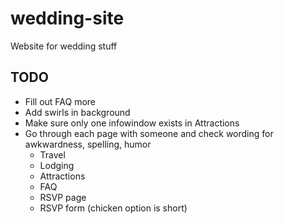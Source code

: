 wedding-site
============

Website for wedding stuff

TODO
----
- Fill out FAQ more
- Add swirls in background
- Make sure only one infowindow exists in Attractions
- Go through each page with someone and check wording for awkwardness, spelling, humor
	- Travel
	- Lodging
	- Attractions
	- FAQ
	- RSVP page
	- RSVP form (chicken option is short)
